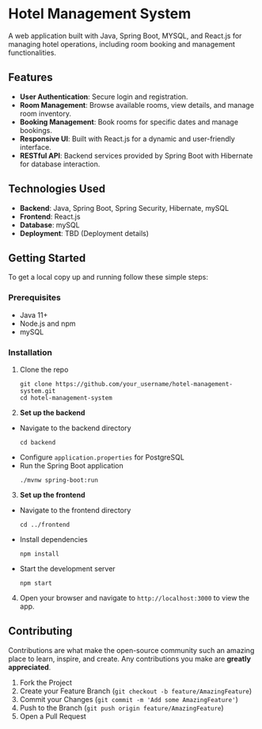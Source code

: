 # Hotel Management System

A  web application built with Java, Spring Boot, MYSQL, and React.js for managing hotel operations, including room booking and management functionalities.

## Features

- **User Authentication**: Secure login and registration.
- **Room Management**: Browse available rooms, view details, and manage room inventory.
- **Booking Management**: Book rooms for specific dates and manage bookings.
- **Responsive UI**: Built with React.js for a dynamic and user-friendly interface.
- **RESTful API**: Backend services provided by Spring Boot with Hibernate for database interaction.


## Technologies Used

- **Backend**: Java, Spring Boot, Spring Security, Hibernate, mySQL
- **Frontend**: React.js
- **Database**: mySQL
- **Deployment**: TBD (Deployment details)

## Getting Started

To get a local copy up and running follow these simple steps:

### Prerequisites

- Java 11+
- Node.js and npm
- mySQL

### Installation

1. Clone the repo
   ```
   git clone https://github.com/your_username/hotel-management-system.git
   cd hotel-management-system
   ```

2. **Set up the backend**
- Navigate to the backend directory
  ```
  cd backend
  ```
- Configure `application.properties` for PostgreSQL
- Run the Spring Boot application
  ```
  ./mvnw spring-boot:run
  ```

3. **Set up the frontend**
- Navigate to the frontend directory
  ```
  cd ../frontend
  ```
- Install dependencies
  ```
  npm install
  ```
- Start the development server
  ```
  npm start
  ```

4. Open your browser and navigate to `http://localhost:3000` to view the app.



## Contributing

Contributions are what make the open-source community such an amazing place to learn, inspire, and create. Any contributions you make are **greatly appreciated**.

1. Fork the Project
2. Create your Feature Branch (`git checkout -b feature/AmazingFeature`)
3. Commit your Changes (`git commit -m 'Add some AmazingFeature'`)
4. Push to the Branch (`git push origin feature/AmazingFeature`)
5. Open a Pull Request
